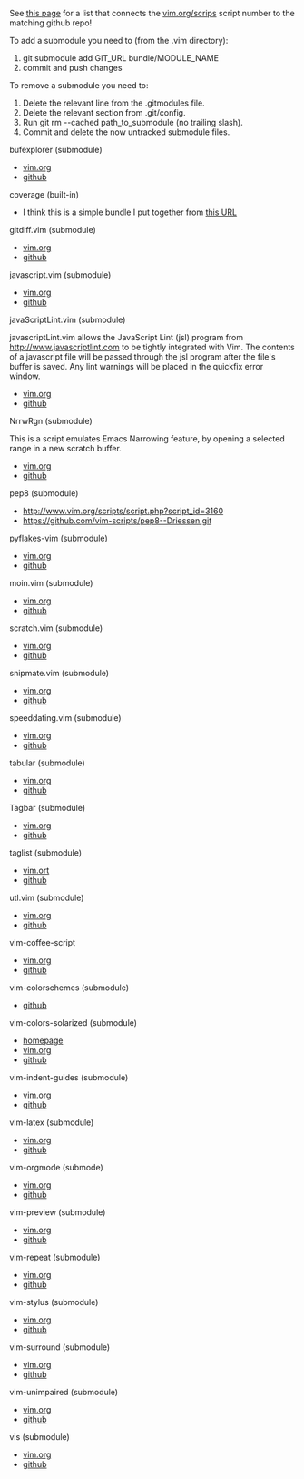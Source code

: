 See [this page](http://vim-scripts.org/vim/scripts.html) for a list that connects the 
[vim.org/scrips](http://www.vim.org/scripts) script number to the matching github repo!

To add a submodule you need to (from the .vim directory):

1. git submodule add GIT_URL bundle/MODULE_NAME
1. commit and push changes

To remove a submodule you need to:

1. Delete the relevant line from the .gitmodules file.
1. Delete the relevant section from .git/config.
1. Run git rm --cached path_to_submodule (no trailing slash).
1. Commit and delete the now untracked submodule files.

bufexplorer (submodule)

*   [vim.org](http://www.vim.org/scripts/script.php?script_id=42)
*   [github](https://github.com/markabe/bufexplorer.git)

coverage (built-in)

*   I think this is a simple bundle I put together from 
    [this URL](http://mg.pov.lt/vim/plugin/py-coverage-highlight.vim)

gitdiff.vim (submodule)

*   [vim.org](http://www.vim.org/scripts/script.php?script_id=1846)
*   [github](https://github.com/vim-scripts/gitdiff.vim.git)

javascript.vim (submodule)

*   [vim.org](http://www.vim.org/scripts/script.php?script_id=1491)
*   [github](https://github.com/serverhorror/javascript.vim.git)

javaScriptLint.vim (submodule)

javascriptLint.vim allows the JavaScript Lint (jsl) program from
http://www.javascriptlint.com to be tightly integrated with Vim.  The contents
of a javascript file will be passed through the jsl program after the file's
buffer is saved.  Any lint warnings will be placed in the quickfix error
window.

*   [vim.org](http://www.vim.org/scripts/script.php?script_id=2578)
*   [github](https://github.com/joestelmach/javaScriptLint.vim.git)


NrrwRgn (submodule)

This is a script emulates Emacs Narrowing feature, by opening a 
selected range in a new scratch buffer.

*   [vim.org](http://www.vim.org/scripts/script.php?script_id=3075)
*   [github](https://github.com/vim-scripts/NrrwRgn.git)

pep8 (submodule)
*   http://www.vim.org/scripts/script.php?script_id=3160
*   https://github.com/vim-scripts/pep8--Driessen.git

pyflakes-vim (submodule)

*   [vim.org](http://www.vim.org/scripts/script.php?script_id=2441)
*   [github](https://github.com/kevinw/pyflakes-vim.git)

moin.vim (submodule)

*   [vim.org](http://www.vim.org/scripts/script.php?script_id=1459)
*   [github](https://github.com/vim-scripts/moin.vim.git)

scratch.vim (submodule)

*   [vim.org](http://www.vim.org/scripts/script.php?script_id=664)
*   [github](https://github.com/vim-scripts/scratch.vim.git)

snipmate.vim (submodule)

*   [vim.org](http://www.vim.org/scripts/script.php?script_id=2540)
*   [github](https://github.com/msanders/snipmate.vim.git)

speeddating.vim (submodule)

*   [vim.org](http://www.vim.org/scripts/script.php?script_id=2120)
*   [github](https://github.com/vim-scripts/speeddating.vim.git)

tabular (submodule)

*   [vim.org](http://www.vim.org/scripts/script.php?script_id=3464)
*   [github](https://github.com/godlygeek/tabular.git)

Tagbar (submodule)

*   [vim.org](http://www.vim.org/scripts/script.php?script_id=3465)
*   [github](https://github.com/vim-scripts/Tagbar.git)

taglist (submodule)

*   [vim.ort](http://www.vim.org/scripts/script.php?script_id=273)
*   [github](https://github.com/vim-scripts/taglist.vim.git)

utl.vim (submodule)

*   [vim.org](http://www.vim.org/scripts/script.php?script_id=293)
*   [github](https://github.com/vim-scripts/utl.vim.git)

vim-coffee-script
*   [vim.org](http://www.vim.org/scripts/script.php?script_id=3590)
*   [github](https://github.com/kchmck/vim-coffee-script.git)

vim-colorschemes (submodule)

*   [github](https://github.com/flazz/vim-colorschemes.git)

vim-colors-solarized (submodule)

*   [homepage](http://ethanschoonover.com/solarized)
*   [vim.org](http://www.vim.org/scripts/script.php?script_id=3520)
*   [github](https://github.com/altercation/vim-colors-solarized.git)

vim-indent-guides (submodule)

*   [vim.org](http://www.vim.org/scripts/script.php?script_id=3361)
*   [github](https://github.com/nathanaelkane/vim-indent-guides.git)

vim-latex (submodule)

*   [vim.org](http://www.vim.org/scripts/script.php?script_id=475)
*   [github](https://github.com/vim-scripts/LaTeX-Suite-aka-Vim-LaTeX.git)

vim-orgmode (submode)

*   [vim.org](http://www.vim.org/scripts/script.php?script_id=3642)
*   [github](https://github.com/vim-scripts/vim-orgmode.git)

vim-preview (submodule)

*   [vim.org](http://www.vim.org/scripts/script.php?script_id=3344)
*   [github](https://github.com/greyblake/vim-preview.git)

vim-repeat (submodule)

*   [vim.org](http://www.vim.org/scripts/script.php?script_id=2136)
*   [github](https://github.com/tpope/vim-repeat.git)

vim-stylus (submodule)

*   [vim.org](http://www.vim.org/scripts/script.php?script_id=3513)
*   [github](https://github.com/wavded/vim-stylus.git)

vim-surround (submodule)

*   [vim.org](http://www.vim.org/scripts/script.php?script_id=1697)
*   [github](https://github.com/tpope/vim-surround.git)

vim-unimpaired (submodule)

*   [vim.org](http://www.vim.org/scripts/script.php?script_id=1590)
*   [github](https://github.com/tpope/vim-unimpaired.git)

vis (submodule)

*   [vim.org](http://www.vim.org/scripts/script.php?script_id=1195)
*   [github](https://github.com/vim-scripts/vis.git)


